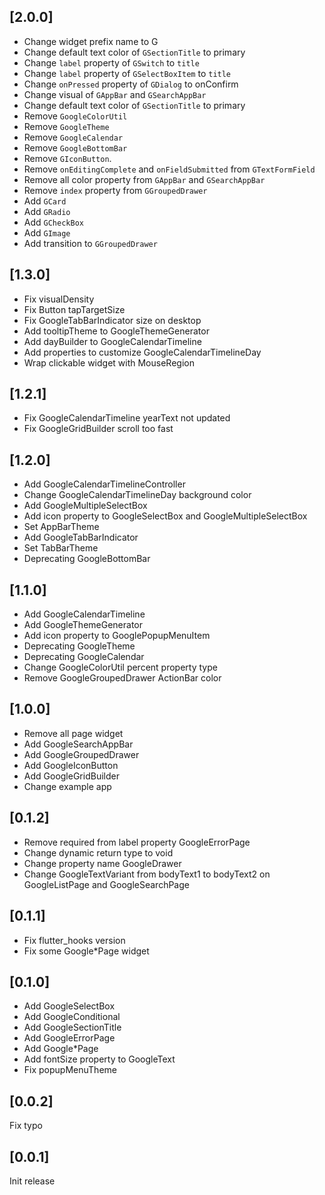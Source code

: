 ## [2.0.0]
- Change widget prefix name to G
- Change default text color of `GSectionTitle` to primary
- Change `label` property of `GSwitch` to `title`
- Change `label` property of `GSelectBoxItem` to `title`
- Change `onPressed` property of `GDialog` to onConfirm
- Change visual of `GAppBar` and `GSearchAppBar`
- Change default text color of `GSectionTitle` to primary
- Remove `GoogleColorUtil`
- Remove `GoogleTheme`
- Remove `GoogleCalendar`
- Remove `GoogleBottomBar`
- Remove `GIconButton`.
- Remove `onEditingComplete` and `onFieldSubmitted` from `GTextFormField`
- Remove all color property from `GAppBar` and `GSearchAppBar`
- Remove `index` property from `GGroupedDrawer`
- Add `GCard`
- Add `GRadio`
- Add `GCheckBox`
- Add `GImage`
- Add transition to `GGroupedDrawer`

## [1.3.0]
- Fix visualDensity
- Fix Button tapTargetSize
- Fix GoogleTabBarIndicator size on desktop
- Add tooltipTheme to GoogleThemeGenerator
- Add dayBuilder to GoogleCalendarTimeline
- Add properties to customize GoogleCalendarTimelineDay
- Wrap clickable widget with MouseRegion

## [1.2.1]
- Fix GoogleCalendarTimeline yearText not updated 
- Fix GoogleGridBuilder scroll too fast

## [1.2.0]
- Add GoogleCalendarTimelineController
- Change GoogleCalendarTimelineDay background color
- Add GoogleMultipleSelectBox
- Add icon property to GoogleSelectBox and GoogleMultipleSelectBox
- Set AppBarTheme
- Add GoogleTabBarIndicator
- Set TabBarTheme
- Deprecating GoogleBottomBar

## [1.1.0]
- Add GoogleCalendarTimeline
- Add GoogleThemeGenerator
- Add icon property to GooglePopupMenuItem
- Deprecating GoogleTheme
- Deprecating GoogleCalendar
- Change GoogleColorUtil percent property type
- Remove GoogleGroupedDrawer ActionBar color

## [1.0.0]
- Remove all page widget
- Add GoogleSearchAppBar
- Add GoogleGroupedDrawer
- Add GoogleIconButton
- Add GoogleGridBuilder
- Change example app

## [0.1.2]
- Remove required from label property GoogleErrorPage
- Change dynamic return type to void
- Change property name GoogleDrawer
- Change GoogleTextVariant from bodyText1 to bodyText2 on GoogleListPage and GoogleSearchPage 

## [0.1.1]
- Fix flutter_hooks version
- Fix some Google*Page widget

## [0.1.0]
- Add GoogleSelectBox
- Add GoogleConditional
- Add GoogleSectionTitle
- Add GoogleErrorPage
- Add Google*Page
- Add fontSize property to GoogleText
- Fix popupMenuTheme

## [0.0.2]
Fix typo

## [0.0.1]
Init release
